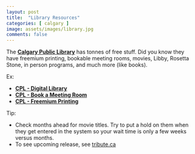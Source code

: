 ```yaml
---
layout: post
title:  "Library Resources"
categories: [ calgary ]
image: assets/images/library.jpg
comments: false
---
```


The **[Calgary Public Library](https://calgarylibrary.ca/)** has tonnes of free stuff.  Did you know they have freemium printing, bookable meeting rooms, movies, Libby, Rosetta Stone, in person programs, and much more (like books).

Ex:

- **[CPL - Digital Library](https://calgarylibrary.ca/read-learn-and-explore/digital-library/)**
- **[CPL - Book a Meeting Room](https://calgarylibrary.ca/events-and-programs/book-a-space/)**
- **[CPL - Freemium Printing](https://calgarylibrary.ca/your-library/free-services/printing/)**


Tip:
- Check months ahead for movie titles.  Try to put a hold on them when they get entered in the system so your wait time is only a few weeks versus months.
- To see upcoming release, see [tribute.ca](https://www.tribute.ca/movies/dvd/coming-soon/)